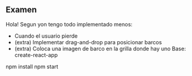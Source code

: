 ## Examen

Hola!
Segun yon tengo todo implementado menos:
- Cuando el usuario pierde
- (extra) Implementar drag-and-drop para posicionar barcos
- (extra) Coloca una imagen de barco en la grilla donde hay uno
Base: create-react-app



npm install 
npm start